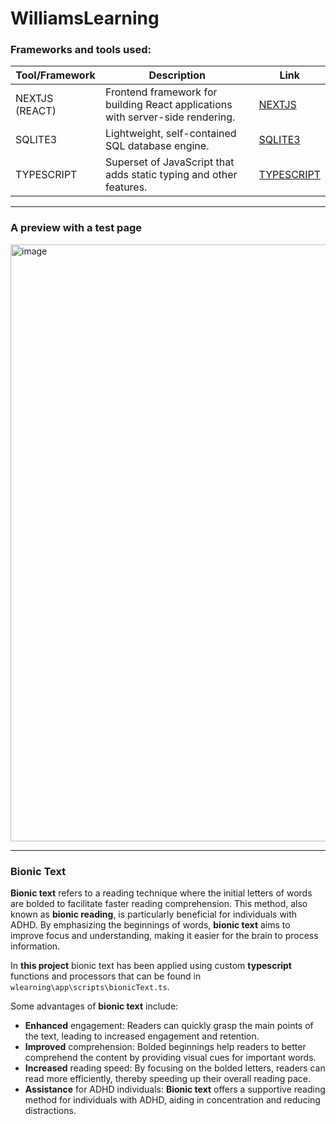 # WilliamsLearning



### Frameworks and tools used:

| Tool/Framework | Description      | Link                               |
|----------------|------------------|------------------------------------|
| NEXTJS (REACT) | Frontend framework for building React applications with server-side rendering. | [NEXTJS](https://nextjs.org/) |
| SQLITE3        | Lightweight, self-contained SQL database engine.                             | [SQLITE3](https://www.sqlite.org/index.html) |
| TYPESCRIPT     | Superset of JavaScript that adds static typing and other features.            | [TYPESCRIPT](https://www.typescriptlang.org/) |


---


### A preview with a test page

<img width="955" alt="image" src="https://github.com/guillemsenabre/WilliamsLearning/assets/108484177/13cbca5c-c32b-4fd3-8cfa-b5cc2227856f">



---


### Bionic Text

**Bionic text** refers to a reading technique where the initial letters of words are bolded to facilitate faster reading comprehension. This method, also known as **bionic reading**, is particularly beneficial for individuals with ADHD. By emphasizing the beginnings of words, **bionic text** aims to improve focus and understanding, making it easier for the brain to process information. 

In **this project** bionic text has been applied using custom **typescript** functions and processors that can be found in `wlearning\app\scripts\bionicText.ts`.

Some advantages of **bionic text** include:

- **Enhanced** engagement: Readers can quickly grasp the main points of the text, leading to increased engagement and retention.
- **Improved** comprehension: Bolded beginnings help readers to better comprehend the content by providing visual cues for important words.
- **Increased** reading speed: By focusing on the bolded letters, readers can read more efficiently, thereby speeding up their overall reading pace.
- **Assistance** for ADHD individuals: **Bionic text** offers a supportive reading method for individuals with ADHD, aiding in concentration and reducing distractions.

